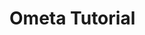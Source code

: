 <link href="http://kevinburke.bitbucket.org/markdowncss/markdown.css" rel="stylesheet"></link>

Ometa Tutorial
==============
